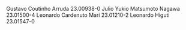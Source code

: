 Gustavo Coutinho Arruda         23.00938-0
Julio Yukio Matsumoto Nagawa    23.01500-4
Leonardo Cardenuto Mari         23.01210-2
Leonardo Higuti                 23.01547-0